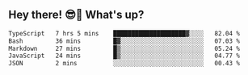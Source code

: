 ## Hey there! 😎👋 What's up?

<!--START_SECTION:waka-->

```txt
TypeScript   7 hrs 5 mins    ████████████████████▓░░░░   82.04 %
Bash         36 mins         █▓░░░░░░░░░░░░░░░░░░░░░░░   07.03 %
Markdown     27 mins         █▒░░░░░░░░░░░░░░░░░░░░░░░   05.24 %
JavaScript   24 mins         █▒░░░░░░░░░░░░░░░░░░░░░░░   04.77 %
JSON         2 mins          ░░░░░░░░░░░░░░░░░░░░░░░░░   00.43 %
```

<!--END_SECTION:waka-->
